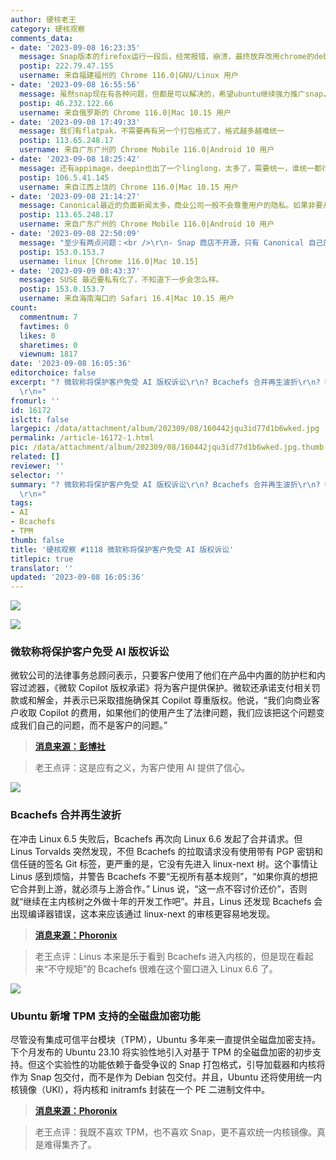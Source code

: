 ```yaml
---
author: 硬核老王
category: 硬核观察
comments_data:
- date: '2023-09-08 16:23:35'
  message: Snap版本的firefox运行一段后，经常报错，崩溃，最终放弃改用chrome的deb版本
  postip: 222.79.47.155
  username: 来自福建福州的 Chrome 116.0|GNU/Linux 用户
- date: '2023-09-08 16:55:56'
  message: 虽然snap现在有各种问题，但都是可以解决的，希望ubuntu继续强力推广snap，不然linux打包格式永远不能统一。snap可以打包依赖，在不同的发行版都能正常运行，如果snap在各个linux发行版得到了普遍应用，用户层面都用snap，开发者都开发snap应用，此时linux发行版的区别在哪呢？
  postip: 46.232.122.66
  username: 来自俄罗斯的 Chrome 116.0|Mac 10.15 用户
- date: '2023-09-08 17:49:33'
  message: 我们有flatpak，不需要再有另一个打包格式了，格式越多越难统一
  postip: 113.65.248.17
  username: 来自广东广州的 Chrome Mobile 116.0|Android 10 用户
- date: '2023-09-08 18:25:42'
  message: 还有appimage，deepin也出了一个linglong，太多了，需要统一，谁统一都行，但是目前只有ubuntu想要推动这件事，这种需要人力和物力的事单靠开源社区用爱发电根本做不到。比如：linux内核能发展至今，除了linus等人的领导，背后的资本才是关键的力量。
  postip: 106.5.41.145
  username: 来自江西上饶的 Chrome 116.0|Mac 10.15 用户
- date: '2023-09-08 21:14:27'
  message: Canonical最近的负面新闻太多，商业公司一般不会尊重用户的隐私。如果非要从商业公司里面选，Red Hat和SUSE相对好一些，不过RHEL的争议也很大。
  postip: 113.65.248.17
  username: 来自广东广州的 Chrome Mobile 116.0|Android 10 用户
- date: '2023-09-08 22:50:09'
  message: "至少有两点问题：<br />\r\n- Snap 商店不开源，只有 Canonical 自己的一个<br />\r\n- 在中国没镜像，太慢"
  postip: 153.0.153.7
  username: linux [Chrome 116.0|Mac 10.15]
- date: '2023-09-09 08:43:37'
  message: SUSE 最近要私有化了，不知道下一步会怎么样。
  postip: 153.0.153.7
  username: 来自海南海口的 Safari 16.4|Mac 10.15 用户
count:
  commentnum: 7
  favtimes: 0
  likes: 0
  sharetimes: 0
  viewnum: 1817
date: '2023-09-08 16:05:36'
editorchoice: false
excerpt: "? 微软称将保护客户免受 AI 版权诉讼\r\n? Bcachefs 合并再生波折\r\n? Ubuntu 新增 TPM 支持的全磁盘加密功能\r\n»
  \r\n»"
fromurl: ''
id: 16172
islctt: false
largepic: /data/attachment/album/202309/08/160442jqu3id77d1b6wked.jpg
permalink: /article-16172-1.html
pic: /data/attachment/album/202309/08/160442jqu3id77d1b6wked.jpg.thumb.jpg
related: []
reviewer: ''
selector: ''
summary: "? 微软称将保护客户免受 AI 版权诉讼\r\n? Bcachefs 合并再生波折\r\n? Ubuntu 新增 TPM 支持的全磁盘加密功能\r\n»
  \r\n»"
tags:
- AI
- Bcachefs
- TPM
thumb: false
title: '硬核观察 #1118 微软称将保护客户免受 AI 版权诉讼'
titlepic: true
translator: ''
updated: '2023-09-08 16:05:36'
---
```


![](/data/attachment/album/202309/08/160442jqu3id77d1b6wked.jpg)


![](/data/attachment/album/202309/08/160452g3dw090d93kktdpt.jpg)


### 微软称将保护客户免受 AI 版权诉讼


微软公司的法律事务总顾问表示，只要客户使用了他们在产品中内置的防护栏和内容过滤器，《微软 Copilot 版权承诺》将为客户提供保护。微软还承诺支付相关罚款或和解金，并表示已采取措施确保其 Copilot 尊重版权。他说，“我们向商业客户收取 Copilot 的费用，如果他们的使用产生了法律问题，我们应该把这个问题变成我们自己的问题，而不是客户的问题。”



> 
> **[消息来源：彭博社](https://www.bloomberg.com/news/articles/2023-09-07/microsoft-says-it-will-protect-customers-from-ai-copyright-lawsuits)**
> 
> 
> 



> 
> 老王点评：这是应有之义，为客户使用 AI 提供了信心。
> 
> 
> 


![](/data/attachment/album/202309/08/160502fsi5wbmxmus5u515.jpg)


### Bcachefs 合并再生波折


在冲击 Linux 6.5 失败后，Bcachefs 再次向 Linux 6.6 发起了合并请求。但 Linus Torvalds 突然发现，不但 Bcachefs 的拉取请求没有使用带有 PGP 密钥和信任链的签名 Git 标签，更严重的是，它没有先进入 linux-next 树。这个事情让 Linus 感到烦恼，并警告 Bcachefs 不要“无视所有基本规则”，“如果你真的想把它合并到上游，就必须与上游合作。” Linus 说，“这一点不容讨价还价”，否则就“继续在主内核树之外做十年的开发工作吧”。并且，Linus 还发现 Bcachefs 会出现编译器错误，这本来应该通过 linux-next 的审核更容易地发现。



> 
> **[消息来源：Phoronix](https://www.phoronix.com/news/Linus-Comments-Bcachefs-6.6)**
> 
> 
> 



> 
> 老王点评：Linus 本来是乐于看到 Bcachefs 进入内核的，但是现在看起来“不守规矩”的 Bcachefs 很难在这个窗口进入 Linux 6.6 了。
> 
> 
> 


![](/data/attachment/album/202309/08/160515pg63g5gu2rxwu7gt.jpg)


### Ubuntu 新增 TPM 支持的全磁盘加密功能


尽管没有集成可信平台模块（TPM），Ubuntu 多年来一直提供全磁盘加密支持。下个月发布的 Ubuntu 23.10 将实验性地引入对基于 TPM 的全磁盘加密的初步支持。但这个实验性的功能依赖于备受争议的 Snap 打包格式，引导加载器和内核将作为 Snap 包交付，而不是作为 Debian 包交付。并且，Ubuntu 还将使用统一内核镜像（UKI），将内核和 initramfs 封装在一个 PE 二进制文件中。



> 
> **[消息来源：Phoronix](https://www.phoronix.com/news/Ubuntu-23.10-TPM-FDE)**
> 
> 
> 



> 
> 老王点评：我既不喜欢 TPM，也不喜欢 Snap，更不喜欢统一内核镜像。真是难得集齐了。
> 
> 
>